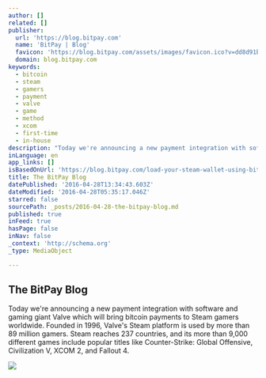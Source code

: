 ```yaml
---
author: []
related: []
publisher:
  url: 'https://blog.bitpay.com'
  name: 'BitPay | Blog'
  favicon: 'https://blog.bitpay.com/assets/images/favicon.ico?v=dd8d91b59d'
  domain: blog.bitpay.com
keywords:
  - bitcoin
  - steam
  - gamers
  - payment
  - valve
  - game
  - method
  - xcom
  - first-time
  - in-house
description: "Today we're announcing a new payment integration with software and gaming giant Valve which will bring bitcoin payments to Steam gamers worldwide. Founded in 1996, Valve's Steam platform is used by more than 89 million gamers. Steam reaches 237 countries, and its more than 9,000 different games include popular titles like Counter-Strike: Global Offensive, Civilization V, XCOM 2, and Fallout 4."
inLanguage: en
app_links: []
isBasedOnUrl: 'https://blog.bitpay.com/load-your-steam-wallet-using-bitcoin/'
title: The BitPay Blog
datePublished: '2016-04-28T13:34:43.603Z'
dateModified: '2016-04-28T05:35:17.046Z'
starred: false
sourcePath: _posts/2016-04-28-the-bitpay-blog.md
published: true
inFeed: true
hasPage: false
inNav: false
_context: 'http://schema.org'
_type: MediaObject

---
```

<article style=""><h1>The BitPay Blog</h1><p>Today we're announcing a new payment integration with software and gaming giant Valve which will bring bitcoin payments to Steam gamers worldwide. Founded in 1996, Valve's Steam platform is used by more than 89 million gamers. Steam reaches 237 countries, and its more than 9,000 different games include popular titles like Counter-Strike: Global Offensive, Civilization V, XCOM 2, and Fallout 4.</p><img src="https://blog.bitpay.com/assets/images/bitpay-blog.png?v=dd8d91b59d" /></article>